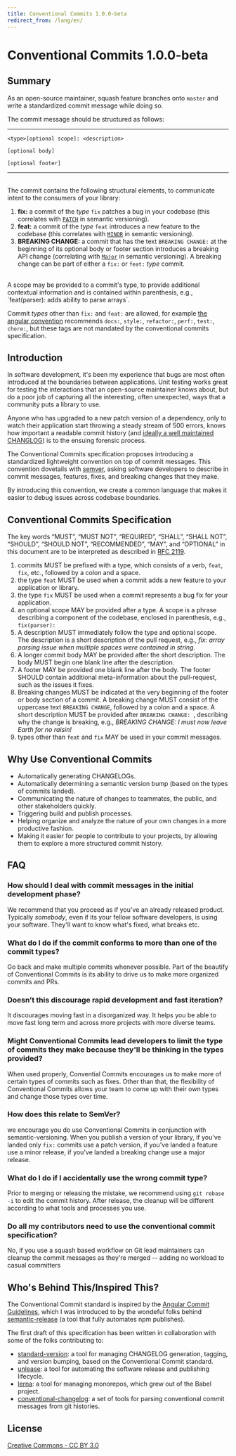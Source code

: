 ```yaml
---
title: Conventional Commits 1.0.0-beta
redirect_from: /lang/en/
---
```


# Conventional Commits 1.0.0-beta

## Summary

As an open-source maintainer, squash feature branches onto `master` and write
a standardized commit message while doing so.

The commit message should be structured as follows:

---

```
<type>[optional scope]: <description>

[optional body]

[optional footer]
```
---

<br />
The commit contains the following structural elements, to communicate intent to the
consumers of your library:

1. **fix:** a commit of the _type_ `fix` patches a bug in your codebase (this correlates with [`PATCH`](http://semver.org/#summary) in semantic versioning).
2. **feat:** a commit of the _type_ `feat` introduces a new feature to the codebase (this correlates
  with [`MINOR`](http://semver.org/#summary) in semantic versioning).
3. **BREAKING CHANGE:** a commit that has the text `BREAKING CHANGE:` at the beginning of its optional body or footer section introduces a breaking API change (correlating with [`Major`](http://semver.org/#summary) in semantic versioning). A breaking change can be
  part of either a `fix:` or `feat:` _type_ commit.

<br />
A scope may be provided to a commit's type, to provide additional contextual information and
is contained within parenthesis, e.g., `feat(parser): adds ability to parse arrays`.

Commit _types_ other than `fix:` and `feat:` are allowed, for example [the angular convention](https://github.com/angular/angular.js/blob/master/CONTRIBUTING.md#commit-message-format) recommends `docs:`, `style:`, `refactor:`, `perf:`, `test:`, `chore:`, but these tags are
not mandated by the conventional commits specification.

## Introduction

In software development, it's been my experience that bugs are most often introduced
at the boundaries between applications. Unit testing works great for testing the interactions
that an open-source maintainer knows about, but do a poor job of capturing all the
interesting, often unexpected, ways that a community puts a library to use.

Anyone who has upgraded to a new patch version of a dependency, only to watch their
application start throwing a steady stream of 500 errors, knows how important
a readable commit history (and [ideally a well maintained CHANGLOG](http://keepachangelog.com/en/0.3.0/)) is to the ensuing
forensic process.

The Conventional Commits specification proposes introducing a standardized lightweight
convention on top of commit messages. This convention dovetails with [semver](http://semver.org),
asking software developers to describe in commit messages, features, fixes, and breaking
changes that they make.

By introducing this convention, we create a common language that makes it easier to
debug issues across codebase boundaries.

## Conventional Commits Specification

The key words “MUST”, “MUST NOT”, “REQUIRED”, “SHALL”, “SHALL NOT”, “SHOULD”, “SHOULD NOT”, “RECOMMENDED”, “MAY”, and “OPTIONAL” in this document are to be interpreted as described in [RFC 2119](https://www.ietf.org/rfc/rfc2119.txt).

1. commits MUST be prefixed with a type, which consists of a verb, `feat`, `fix`, etc.,
   followed by a colon and a space.
2. the type `feat` MUST be used when a commit adds a new feature to your application
  or library.
3. the type `fix` MUST be used when a commit represents a bug fix for your application.
4. an optional scope MAY be provided after a type. A scope is a phrase describing
  a component of the codebase, enclosed in parenthesis, e.g., `fix(parser):`
5. A description MUST immediately follow the type and optional scope.
  The description is a short description of the pull request, e.g.,
  _fix: array parsing issue when multiple spaces were contained in string._
6. A longer commit body MAY be provided after the short description. The body MUST
   begin one blank line after the description.
7. A footer MAY be provided one blank line after the body. The footer SHOULD contain
   additional meta-information about the pull-request, such as the issues it fixes.
7. Breaking changes MUST be indicated at the very beginning of the footer or body section of a commit. A breaking change MUST consist of the uppercase text `BREAKING CHANGE`, followed by a colon and a space. A short
  description MUST be provided after `BREAKING CHANGE: `, describing why the change is
  breaking, e.g., _BREAKING CHANGE: I must now leave Earth for no raisin!_
8. types other than `feat` and `fix` MAY be used in your commit messages.

## Why Use Conventional Commits

* Automatically generating CHANGELOGs.
* Automatically determining a semantic version bump (based on the types of commits landed).
* Communicating the nature of changes to teammates, the public, and other stakeholders quickly.
* Triggering build and publish processes.
* Helping organize and analyze the nature of your own changes in a more productive fashion.
* Making it easier for people to contribute to your projects, by allowing them to explore
  a more structured commit history.

## FAQ

### How should I deal with commit messages in the initial development phase?

We recommend that you proceed as if you've an already released product. Typically *somebody*, even if its your fellow software developers, is using your software. They'll want to know what's fixed, what breaks etc.

### What do I do if the commit conforms to more than one of the commit types?

Go back and make multiple commits whenever possible. Part of the beautify of Conventional Commits is its ability to drive us to make more organized commits and PRs.

### Doesn’t this discourage rapid development and fast iteration?
It discourages moving fast in a disorganized way. It helps you be able to move fast long term and across more projects with more diverse teams.

### Might Conventional Commits lead developers to limit the type of commits they make because they'll be thinking in the types provided?
When used properly, Convential Commits encourages us to make more of certain types of commits such as fixes. Other than that, the flexibility of Conventional Commits allows your team to come up with their own types and change those types over time.

### How does this relate to SemVer?

we encourage you do use Conventional Commits in conjunction with semantic-versioning. When you publish a version of your library, if you've landed only `fix:` commits use a patch version, if you've landed a feature use a minor release, if you've landed a breaking change use a major release.

### What do I do if I accidentally use the wrong commit type?

Prior to merging or releasing the mistake, we recommend using `git rebase -i` to edit the commit history. After release, the cleanup will be different according to what tools and processes you use.

### Do all my contributors need to use the conventional commit specification?

No, if you use a squash based workflow on Git lead maintainers can cleanup the commit messages as they're merged -- adding no workload to casual committers

## Who's Behind This/Inspired This?

The Conventional Commit standard is inspired by the [Angular Commit Guidelines](https://github.com/angular/angular.js/blob/master/CONTRIBUTING.md#commit), which
I was introduced to by the wondeful folks behind [semantic-release](https://github.com/semantic-release/semantic-release) (a tool
  that fully automates npm publishes).

The first draft of this specification has been written in collaboration with some of the
folks contributing to:

* [standard-version](https://github.com/conventional-changelog/standard-version): a tool
  for managing CHANGELOG generation, tagging, and version bumping, based on the
  Conventional Commit standard.
* [unlease](https://www.npmjs.com/package/unleash): a tool for automating the
  software release and publishing lifecycle.
* [lerna](https://github.com/lerna/lerna): a tool for managing monorepos, which grew out
  of the Babel project.
* [conventional-changelog](https://github.com/conventional-changelog/conventional-changelog): a
  set of tools for parsing conventional commit messages from git histories.

## License

[Creative Commons - CC BY 3.0](http://creativecommons.org/licenses/by/3.0/)
